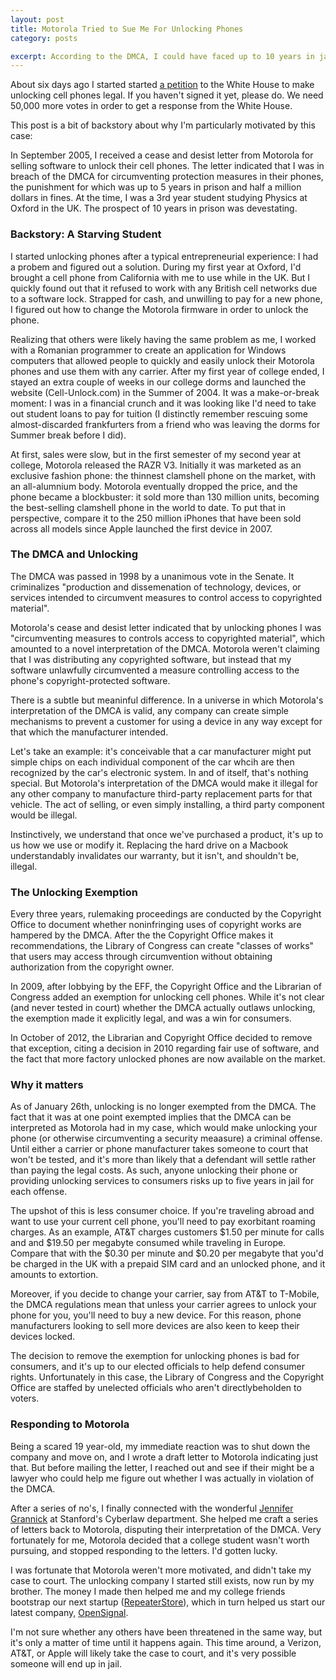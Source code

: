 ```yaml
---
layout: post
title: Motorola Tried to Sue Me For Unlocking Phones
category: posts

excerpt: According to the DMCA, I could have faced up to 10 years in jail. Read the story, and why I started an petition to the White House to keep unlocking legal.
---
```


About six days ago I started started [a petition](https://petitions.whitehouse.gov/petition/make-unlocking-cell-phones-legal/1g9KhZG7) to the White House to make unlocking cell phones legal. If you haven't signed it yet, please do. We need 50,000 more votes in order to get a response from the White House.

This post is a bit of backstory about why I'm particularly motivated by this case:

In September 2005, I received a cease and desist letter from Motorola for selling software to unlock their cell phones. The letter indicated that I was in breach of the DMCA for circumventing protection measures in their phones, the punishment for which was up to 5 years in prison and half a million dollars in fines. At the time, I was a 3rd year student studying Physics at Oxford in the UK. The prospect of 10 years in prison was devestating. 

### Backstory: A Starving Student
I started unlocking phones after a typical entrepreneurial experience: I had a probem and figured out a solution. During my first year at Oxford, I'd brought a cell phone from California with me to use while in the UK. But I quickly found out that it refused to work with any British cell networks due to a software lock. Strapped for cash, and unwilling to pay for a new phone, I figured out how to change the Motorola firmware in order to unlock the phone.

Realizing that others were likely having the same problem as me, I worked with a Romanian programmer to create an application for Windows computers that allowed people to quickly and easily unlock their Motorola phones and use them with any carrier.  After my first year of college ended, I stayed an extra couple of weeks in our college dorms and launched the website (Cell-Unlock.com) in the Summer of 2004. It was a make-or-break moment: I was in a financial crunch and it was looking like I'd need to take out student loans to pay for tuition (I distinctly remember rescuing some almost-discarded frankfurters from a friend who was leaving the dorms for Summer break before I did).

At first, sales were slow, but in the first semester of my second year at college, Motorola released the RAZR V3. Initially it was marketed as an exclusive fashion phone: the thinnest clamshell phone on the market, with an all-alumnium body. Motorola eventually dropped the price, and the phone became a blockbuster: it sold more than 130 million units, becoming the best-selling clamshell phone in the world to date. To put that in perspective, compare it to the 250 million iPhones that have been sold across all models since Apple launched the first device in 2007.

### The DMCA and Unlocking
The DMCA was passed in 1998 by a unanimous vote in the Senate. It criminalizes "production and dissemenation of technology, devices, or services intended to circumvent measures to control access to copyrighted material".

Motorola's cease and desist letter indicated that by unlocking phones I was "circumventing measures to controls access to copyrighted material", which amounted to a novel interpretation of the DMCA. Motorola weren't claiming that I was distributing any copyrighted software, but instead that my software unlawfully circumvented a measure controlling access to the phone's copyright-protected software.

There is a subtle but meaninful difference. In a universe in which Motorola's interpretation of the DMCA is valid, any company can create simple mechanisms to prevent a customer for using a device in any way except for that which the manufacturer intended.

Let's take an example: it's conceivable that a car manufacturer might put simple chips on each individual component of the car whcih are then recognized by the car's electronic system. In and of itself, that's nothing special. But Motorola's interpretation of the DMCA would make it illegal for any other company to manufacture third-party replacement parts for that vehicle. The act of selling, or even simply installing, a third party component would be illegal.

Instinctively, we understand that once we've purchased a product, it's up to us how we use or modify it. Replacing the hard drive on a Macbook understandably invalidates our warranty, but it isn't, and shouldn't be, illegal.

### The Unlocking Exemption

Every three years, rulemaking proceedings are conducted by the Copyright Office to document whether noninfringing uses of copyright works are hampered by the DMCA. After the the Copyright Office makes it recommendations, the Library of Congress can create "classes of works" that users may access through circumvention without obtaining authorization from the copyright owner.

In 2009, after lobbying by the EFF, the Copyright Office and the Librarian of Congress added an exemption for unlocking cell phones. While it's not clear (and never tested in court) whether the DMCA actually outlaws unlocking, the exemption made it explicitly legal, and was a win for consumers.

In October of 2012, the Librarian and Copyright Office decided to remove that exception, citing a decision in 2010 regarding fair use of software, and the fact that more factory unlocked phones are now available on the market.

### Why it matters
As of January 26th, unlocking is no longer exempted from the DMCA. The fact that it was at one point exempted implies that the DMCA can be interpreted as Motorola had in my case, which would make unlocking your phone (or otherwise circumventing a security meaasure) a criminal offense. Until either a carrier or phone manufacturer takes someone to court that won't be tested, and it's more than likely that a defendant will settle rather than paying the legal costs. As such, anyone unlocking their phone or providing unlocking services to consumers risks up to five years in jail for each offense.

The upshot of this is less consumer choice. If you're traveling abroad and want to use your current cell phone, you'll need to pay exorbitant roaming charges. As an example, AT&T charges customers $1.50 per minute for calls and and $19.50 per megabyte consumed while traveling in Europe. Compare that with the $0.30 per minute and $0.20 per megabyte that you'd be charged in the UK with a prepaid SIM card and an unlocked phone, and it amounts to extortion.

Moreover, if you decide to change your carrier, say from AT&T to T-Mobile, the DMCA regulations mean that unless your carrier agrees to unlock your phone for you, you'll need to buy a new device. For this reason, phone manufacturers looking to sell more devices are also keen to keep their devices locked.

The decision to remove the exemption for unlocking phones is bad for consumers, and it's up to our elected officials to help defend consumer rights. Unfortunately in this case, the Library of Congress and the Copyright Office are staffed by unelected officials who aren't directlybeholden to voters. 

### Responding to Motorola
Being a scared 19 year-old, my immediate reaction was to shut down the company and move on, and I wrote a draft letter to Motorola indicating just that. But before mailing the letter, I reached out and see if their might be a lawyer who could help me figure out whether I was actually in violation of the DMCA.

After a series of no's, I finally connected with the wonderful [Jennifer Grannick](https://twitter.com/granick) at Stanford's Cyberlaw department. She helped me craft a series of letters back to Motorola, disputing their interpretation of the DMCA. Very fortunately for me, Motorola decided that a college student wasn't worth pursuing, and stopped responding to the letters. I'd gotten lucky.

I was fortunate that Motorola weren't more motivated, and didn't take my case to court. The unlocking company I started still exists, now run by my brother. The money I made then helped me and my college friends bootstrap our next startup ([RepeaterStore](http://repeaterstore.com)), which in turn helped us start our latest company, [OpenSignal](http://opensignal.com). 

I'm not sure whether any others have been threatened in the same way, but it's only a matter of time until it happens again. This time around, a Verizon, AT&T, or Apple will likely take the case to court, and it's very possible someone will end up in jail.



















